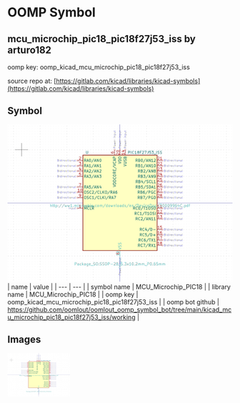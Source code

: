 # OOMP Symbol  
## mcu_microchip_pic18_pic18f27j53_iss  by arturo182  
  
oomp key: oomp_kicad_mcu_microchip_pic18_pic18f27j53_iss  
  
source repo at: [https://gitlab.com/kicad/libraries/kicad-symbols](https://gitlab.com/kicad/libraries/kicad-symbols)  
## Symbol  
  
[![working.png](working_600.png)](working.png)  
| name | value | 
| --- | --- | 
| symbol name | MCU_Microchip_PIC18 | 
| library name | MCU_Microchip_PIC18 | 
| oomp key | oomp_kicad_mcu_microchip_pic18_pic18f27j53_iss | 
| oomp bot github | https://github.com/oomlout/oomlout_oomp_symbol_bot/tree/main/kicad_mcu_microchip_pic18_pic18f27j53_iss/working | 
## Images  
  
[![working.png](working_140.png)](working.png)  
